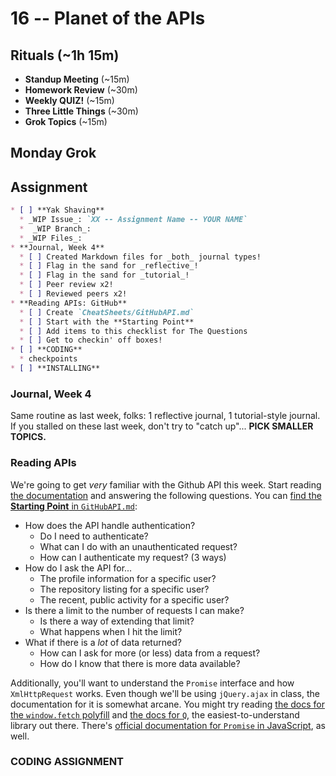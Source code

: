 # 16 -- Planet of the APIs

## Rituals (~1h 15m)

* **Standup Meeting** (~15m)
* **Homework Review** (~30m)
* **Weekly QUIZ!** (~15m)
* **Three Little Things** (~30m)
* **Grok Topics** (~15m)

## Monday Grok

## Assignment

```markdown
* [ ] **Yak Shaving**
  * _WIP Issue_: `XX -- Assignment Name -- YOUR NAME`
  *  _WIP Branch_:
  * _WIP Files_:
* **Journal, Week 4**
  * [ ] Created Markdown files for _both_ journal types!
  * [ ] Flag in the sand for _reflective_!
  * [ ] Flag in the sand for _tutorial_!
  * [ ] Peer review x2!
  * [ ] Reviewed peers x2!
* **Reading APIs: GitHub**
  * [ ] Create `CheatSheets/GitHubAPI.md`
  * [ ] Start with the **Starting Point**
  * [ ] Add items to this checklist for The Questions
  * [ ] Get to checkin' off boxes!
* [ ] **CODING**
  * checkpoints
* [ ] **INSTALLING**
```

### Journal, Week 4

Same routine as last week, folks: 1 reflective journal, 1 tutorial-style journal. If you stalled on these last week, don't try to "catch up"... **PICK SMALLER TOPICS.**

### Reading APIs

We're going to get _very_ familiar with the Github API this week. Start reading [the documentation](http://developer.github.com/v3) and answering the following questions. You can [find the **Starting Point** in `GitHubAPI.md`](GitHubAPI.md):

* How does the API handle authentication?
  * Do I need to authenticate?
  * What can I do with an unauthenticated request?
  * How can I authenticate my request? (3 ways)
* How do I ask the API for...
  * The profile information for a specific user?
  * The repository listing for a specific user?
  * The recent, public activity for a specific user?
* Is there a limit to the number of requests I can make?
  * Is there a way of extending that limit?
  * What happens when I hit the limit?
* What if there is a _lot_ of data returned?
  * How can I ask for more (or less) data from a request?
  * How do I know that there is more data available?

Additionally, you'll want to understand the `Promise` interface and how `XmlHttpRequest` works. Even though we'll be using `jQuery.ajax` in class, the documentation for it is somewhat arcane. You might try reading [the docs for the `window.fetch` polyfill](https://github.com/github/fetch) and [the docs for `Q`](https://github.com/kriskowal/q), the easiest-to-understand library out there. There's [official documentation for `Promise` in JavaScript](https://developer.mozilla.org/en-US/docs/Web/JavaScript/Reference/Global_Objects/Promise), as well.


### CODING ASSIGNMENT
